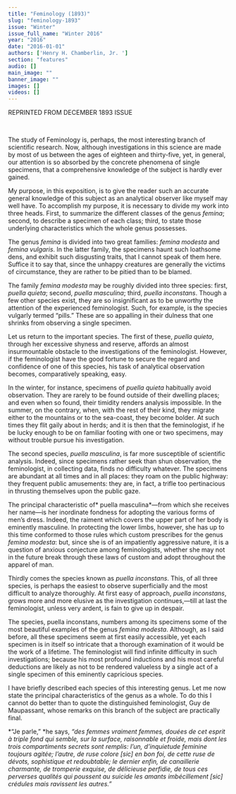 ```yaml
---
title: "Feminology (1893)"
slug: "feminology-1893"
issue: "Winter"
issue_full_name: "Winter 2016"
year: "2016"
date: "2016-01-01"
authors: ['Henry H. Chamberlin, Jr. ']
section: "features"
audio: []
main_image: ""
banner_image: ""
images: []
videos: []
---
```

REPRINTED FROM DECEMBER 1893 ISSUE

  

 The study of Feminology is, perhaps, the most interesting branch of scientific research. Now, although investigations in this science are made by most of us between the ages of eighteen and thirty-five, yet, in general, our attention is so absorbed by the concrete phenomena of single specimens, that a comprehensive knowledge of the subject is hardly ever gained.

 My purpose, in this exposition, is to give the reader such an accurate general knowledge of this subject as an analytical observer like myself may well have. To accomplish my purpose, it is necessary to divide my work into three heads. First, to summarize the different classes of the genus *femina*; second, to describe a specimen of each class; third, to state those underlying characteristics which the whole genus possesses. 

 The genus *femina* is divided into two great families: *femina modesta* and *femina vulgaris*. In the latter family, the specimens haunt such loathsome dens, and exhibit such disgusting traits, that I cannot speak of them here. Suffice it to say that, since the unhappy creatures are generally the victims of circumstance, they are rather to be pitied than to be blamed.

 The family *femina modesta* may be roughly divided into three species: first, *puella quieta*; second, *puella masculina*; third, *puella inconstans*. Though a few other species exist, they are so insignificant as to be unworthy the attention of the experienced feminologist. Such, for example, is the species vulgarly termed “pills.” These are so appalling in their dulness that one shrinks from observing a single specimen.

 Let us return to the important species. The first of these, *puella quieta*, through her excessive shyness and reserve, affords an almost insurmountable obstacle to the investigations of the feminologist. However, if the feminologist have the good fortune to secure the regard and confidence of one of this species, his task of analytical observation becomes, comparatively speaking, easy.

 In the winter, for instance, specimens of *puella quieta* habitually avoid observation. They are rarely to be found outside of their dwelling places; and even when so found, their timidity renders analysis impossible. In the summer, on the contrary, when, with the rest of their kind, they migrate either to the mountains or to the sea-coast, they become bolder. At such times they flit gaily about in herds; and it is then that the feminologist, if he be lucky enough to be on familiar footing with one or two specimens, may without trouble pursue his investigation.

 The second species, *puella masculina*, is far more susceptible of scientific analysis. Indeed, since specimens rather seek than shun observation, the feminologist, in collecting data, finds no difficulty whatever. The specimens are abundant at all times and in all places: they roam on the public highway: they frequent public amusements: they are, in fact, a trifle too pertinacious in thrusting themselves upon the public gaze.

 The principal characteristic of* puella masculina*—from which she receives her name—is her inordinate fondness for adopting the various forms of men’s dress. Indeed, the raiment which covers the upper part of her body is eminently masculine. In protecting the lower limbs, however, she has up to this time conformed to those rules which custom prescribes for the genus *femina modesta*: but, since she is of an impatiently aggressive nature, it is a question of anxious conjecture among feminologists, whether she may not in the future break through these laws of custom and adopt throughout the apparel of man.

 Thirdly comes the species known as *puella inconstans*. This, of all three species, is perhaps the easiest to observe superficially and the most difficult to analyze thoroughly. At first easy of approach, *puella inconstans*, grows more and more elusive as the investigation continues,—till at last the feminologist, unless very ardent, is fain to give up in despair.

 The species, puella inconstans, numbers among its specimens some of the most beautiful examples of the genus *femina modesta*. Although, as I said before, all these specimens seem at first easily accessible, yet each specimen is in itself so intricate that a thorough examination of it would be the work of a lifetime. The feminologist will find infinite difficulty in such investigations; because his most profound inductions and his most careful deductions are likely as not to be rendered valueless by a single act of a single specimen of this eminently capricious species.

 I have briefly described each species of this interesting genus. Let me now state the principal characteristics of the genus as a whole. To do this I cannot do better than to quote the distinguished feminologist, Guy de Maupassant, whose remarks on this branch of the subject are practically final.

 *“Je parle,” *he says, *“des femmes vraiment femmes, douées de cet esprit à triple fond qui semble, sur la surface, raisonnable et froide, mais dont les trois compartiments secrets sont remplis: l’un, d’inquietude feminine toujours agitée; l’autre, de ruse colore [sic] en bon foi, de cette ruse de dévots, sophistique et redoubtable; le dernier enfin, de canaillerie charmante, de tromperie exquise, de délicieuse perfidie, de tous ces perverses qualités qui poussent au suicide les amants imbécillement [sic] crédules mais ravissent les autres.”*

